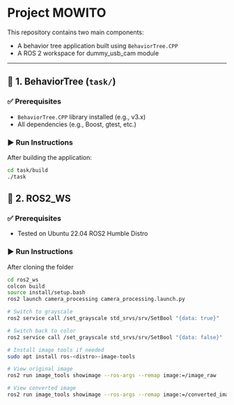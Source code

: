 # Project MOWITO 

This repository contains two main components:

- A behavior tree application built using `BehaviorTree.CPP`
- A ROS 2 workspace for dummy_usb_cam module

---

## 📁 1. BehaviorTree (`task/`)

### ✅ Prerequisites

- `BehaviorTree.CPP` library installed (e.g., v3.x)
- All dependencies (e.g., Boost, gtest, etc.)

### ▶️ Run Instructions

After building the application:

```bash
cd task/build
./task
```

## 📁 2. ROS2_WS 

### ✅ Prerequisites

- Tested on Ubuntu 22.04 ROS2 Humble Distro

### ▶️ Run Instructions

After cloning the folder

```bash
cd ros2_ws
colcon build
source install/setup.bash
ros2 launch camera_processing camera_processing.launch.py

# Switch to grayscale
ros2 service call /set_grayscale std_srvs/srv/SetBool "{data: true}"

# Switch back to color
ros2 service call /set_grayscale std_srvs/srv/SetBool "{data: false}"

# Install image tools if needed
sudo apt install ros-<distro>-image-tools

# View original image
ros2 run image_tools showimage --ros-args --remap image:=/image_raw

# View converted image
ros2 run image_tools showimage --ros-args --remap image:=/converted_image
```
